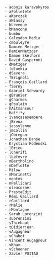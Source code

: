 	- adonis karavokyros
	- aFolletete
	- aKorczak
	- aNiassy
	- bLeveque
	- bMancone
	- bumbu
	- Caleydon Media
	- cmouleyre
	- Damien Metzger
	- DamienMetzger
	- Damon Skelhorn
	- David Gasperoni
	- dMetzger
	- (d)oekia
	- dSevere
	- fBrignoli
	- François Gaillard
	- fSerny
	- Gabriel Schwardy
	- gBrunier
	- gCharmes
	- gPoulain
	- hAitmansour
	- Ha!*!*y
	- ivancasasempere
	- jBreux
	- jessylenne
	- jmCollin
	- jObregon
	- Jonathan Danse
	- Krystian Podemski
	- lBrieu
	- lCherifi
	- lLefevre
	- mBertholino
	- mDeflotte
	- Milow
	- mMarinetti
	- montes
	- nPellicari
	- oleacorner
	- PrestaEdit
	- Rémi Gaillard
	- rGaillard
	- rMalie
	- rMontagne
	- Sarah Lorenzini
	- sLorenzini
	- sThiebaut
	- tDidierjean
	- vAugagneur
	- vChabot
	- Vincent Augagneur
	- vKham
	- vSchoener
	- Xavier POITAU

